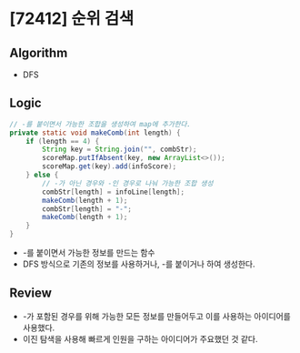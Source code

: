 # [72412] 순위 검색

## Algorithm
- DFS

## Logic

```java
// -를 붙이면서 가능한 조합을 생성하여 map에 추가한다.
private static void makeComb(int length) {
    if (length == 4) {
        String key = String.join("", combStr);
        scoreMap.putIfAbsent(key, new ArrayList<>());
        scoreMap.get(key).add(infoScore);
    } else {
        // -가 아닌 경우와 -인 경우로 나눠 가능한 조합 생성
        combStr[length] = infoLine[length];
        makeComb(length + 1);
        combStr[length] = "-";
        makeComb(length + 1);
    }
}
```
- -를 붙이면서 가능한 정보를 만드는 함수
- DFS 방식으로 기존의 정보를 사용하거나, -를 붙이거나 하여 생성한다.

## Review
- -가 포함된 경우를 위해 가능한 모든 정보를 만들어두고 이를 사용하는 아이디어를 사용했다.
- 이진 탐색을 사용해 빠르게 인원을 구하는 아이디어가 주요했던 것 같다.